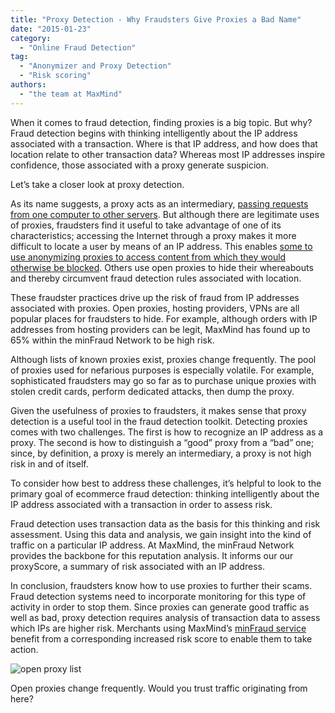 ```yaml
---
title: "Proxy Detection - Why Fraudsters Give Proxies a Bad Name"
date: "2015-01-23"
category:
  - "Online Fraud Detection"
tag:
  - "Anonymizer and Proxy Detection"
  - "Risk scoring"
authors:
  - "the team at MaxMind"
---
```


When it comes to fraud detection, finding proxies is a big topic. But why? Fraud
detection begins with thinking intelligently about the IP address associated
with a transaction. Where is that IP address, and how does that location relate
to other transaction data? Whereas most IP addresses inspire confidence, those
associated with a proxy generate suspicion.

Let’s take a closer look at proxy detection.

As its name suggests, a proxy acts as an intermediary,
[passing requests from one computer to other servers](https://en.wikipedia.org/wiki/Proxy_server).
But although there are legitimate uses of proxies, fraudsters find it useful to
take advantage of one of its characteristics; accessing the Internet through a
proxy makes it more difficult to locate a user by means of an IP address. This
enables
[some to use anonymizing proxies to access content from which they would otherwise be blocked](https://cyber.law.harvard.edu/publications/2010/Circumvention_Tool_Usage).
Others use open proxies to hide their whereabouts and thereby circumvent fraud
detection rules associated with location.

These fraudster practices drive up the risk of fraud from IP addresses
associated with proxies. Open proxies, hosting providers, VPNs are all popular
places for fraudsters to hide. For example, although orders with IP addresses
from hosting providers can be legit, MaxMind has found up to 65% within the
minFraud Network to be high risk.

Although lists of known proxies exist, proxies change frequently. The pool of
proxies used for nefarious purposes is especially volatile. For example,
sophisticated fraudsters may go so far as to purchase unique proxies with stolen
credit cards, perform dedicated attacks, then dump the proxy.

Given the usefulness of proxies to fraudsters, it makes sense that proxy
detection is a useful tool in the fraud detection toolkit. Detecting proxies
comes with two challenges. The first is how to recognize an IP address as a
proxy. The second is how to distinguish a “good” proxy from a “bad” one; since,
by definition, a proxy is merely an intermediary, a proxy is not high risk in
and of itself.

To consider how best to address these challenges, it’s helpful to look to the
primary goal of ecommerce fraud detection: thinking intelligently about the IP
address associated with a transaction in order to assess risk.

Fraud detection uses transaction data as the basis for this thinking and risk
assessment. Using this data and analysis, we gain insight into the kind of
traffic on a particular IP address. At MaxMind, the minFraud Network provides
the backbone for this reputation analysis. It informs our our proxyScore, a
summary of risk associated with an IP address.

In conclusion, fraudsters know how to use proxies to further their scams. Fraud
detection systems need to incorporate monitoring for this type of activity in
order to stop them. Since proxies can generate good traffic as well as bad,
proxy detection requires analysis of transaction data to assess which IPs are
higher risk. Merchants using MaxMind’s
[minFraud service](https://www.maxmind.com/en/minfraud-services) benefit from a
corresponding increased risk score to enable them to take action.

![open proxy list](/images/2015/01/open-proxy-list-300x231.png)

Open proxies change frequently. Would you trust traffic originating from here?

